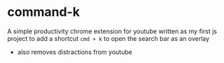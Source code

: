 # command-k

A simple productivity chrome extension for youtube written as my first js project to add a shortcut `cmd + k` to open the search bar as an overlay
- also removes distractions from youtube
